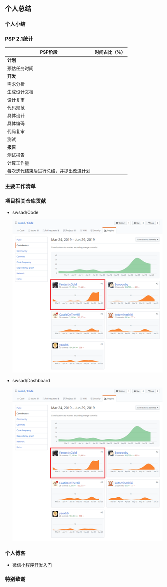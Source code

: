 ## 个人总结

### 个人小结



### PSP 2.1统计

| PSP阶段                                | 时间占比（%） |
| -------------------------------------- | ------------- |
| **计划**                               |               |
| 预估任务时间                           |               |
| **开发**                               |               |
| 需求分析                               |               |
| 生成设计文档                           |               |
| 设计复审                               |               |
| 代码规范                               |               |
| 具体设计                               |               |
| 具体编码                               |               |
| 代码复审                               |               |
| 测试                                   |               |
| **报告**                               |               |
| 测试报告                               |               |
| 计算工作量                             |               |
| 每次迭代结束后进行总结，并提出改进计划 |               |

### 主要工作清单



### 项目相关仓库贡献

+ swsad/Code

  ![Code](https://github.com/swsad/Dashboard/raw/master/imgs/x5-final-report/16340064-fantasticgold/swsad-code.png)

+ swsad/Dashboard

  ![Dashboard](https://github.com/swsad/Dashboard/raw/master/imgs/x5-final-report/16340064-fantasticgold/swsad-code.png)

  

### 个人博客

+ [微信小程序开发入门](<https://fantasticgold.github.io/2019/06/30/%E5%BE%AE%E4%BF%A1%E5%B0%8F%E7%A8%8B%E5%BA%8F%E5%BC%80%E5%8F%91%E5%85%A5%E9%97%A8/>)



### 特别致谢